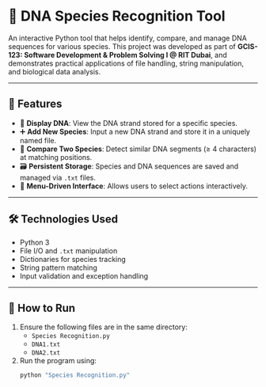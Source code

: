 # 🧬 DNA Species Recognition Tool

An interactive Python tool that helps identify, compare, and manage DNA sequences for various species. This project was developed as part of **GCIS-123: Software Development & Problem Solving I @ RIT Dubai**, and demonstrates practical applications of file handling, string manipulation, and biological data analysis.

---

## 📌 Features

- 📄 **Display DNA**: View the DNA strand stored for a specific species.
- ➕ **Add New Species**: Input a new DNA strand and store it in a uniquely named file.
- 🧬 **Compare Two Species**: Detect similar DNA segments (≥ 4 characters) at matching positions.
- 🗃️ **Persistent Storage**: Species and DNA sequences are saved and managed via `.txt` files.
- 🧪 **Menu-Driven Interface**: Allows users to select actions interactively.

---

## 🛠️ Technologies Used

- Python 3
- File I/O and `.txt` manipulation
- Dictionaries for species tracking
- String pattern matching
- Input validation and exception handling

---

## 🚀 How to Run

1. Ensure the following files are in the same directory:
   - `Species Recognition.py`
   - `DNA1.txt`
   - `DNA2.txt`
2. Run the program using:
   ```bash
   python "Species Recognition.py"
